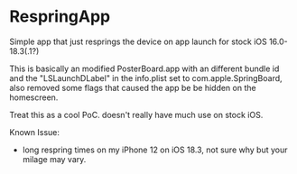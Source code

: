 # RespringApp
Simple app that just resprings the device on app launch for stock iOS 16.0-18.3(.1?)

This is basically an modified PosterBoard.app with an different bundle id and the "LSLaunchDLabel" in the info.plist set to com.apple.SpringBoard, also removed some flags that caused the app be be hidden on the homescreen.

Treat this as a cool PoC. doesn't really have much use on stock iOS.

Known Issue:
- long respring times on my iPhone 12 on iOS 18.3, not sure why but your milage may vary.
